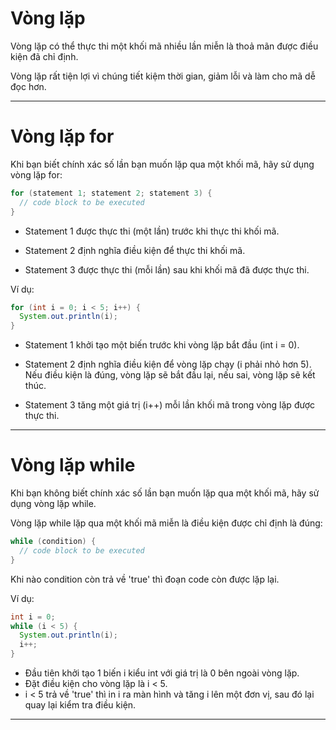 # Vòng lặp

Vòng lặp có thể thực thi một khối mã nhiều lần miễn là thoả mãn được điều kiện đã chỉ định.

Vòng lặp rất tiện lợi vì chúng tiết kiệm thời gian, giảm lỗi và làm cho mã dễ đọc hơn.

---

# Vòng lặp for

Khi bạn biết chính xác số lần bạn muốn lặp qua một khối mã, hãy sử dụng vòng lặp for:

``` Java
for (statement 1; statement 2; statement 3) {
  // code block to be executed
}
```
- Statement 1 được thực thi (một lần) trước khi thực thi khối mã.

- Statement 2 định nghĩa điều kiện để thực thi khối mã.

- Statement 3 được thực thi (mỗi lần) sau khi khối mã đã được thực thi.

Ví dụ: 

``` Java
for (int i = 0; i < 5; i++) {
  System.out.println(i);
}
```

- Statement 1 khởi tạo một biến trước khi vòng lặp bắt đầu (int i = 0).

- Statement 2 định nghĩa điều kiện để vòng lặp chạy (i phải nhỏ hơn 5). Nếu điều kiện là đúng, vòng lặp sẽ bắt đầu lại, nếu sai, vòng lặp sẽ kết thúc.

- Statement 3 tăng một giá trị (i++) mỗi lần khối mã trong vòng lặp được thực thi.

---

# Vòng lặp while

Khi bạn không biết chính xác số lần bạn muốn lặp qua một khối mã, hãy sử dụng vòng lặp while.

Vòng lặp while lặp qua một khối mã miễn là điều kiện được chỉ định là đúng:

``` Java
while (condition) {
  // code block to be executed
}
```

Khi nào condition còn trả về 'true' thì đoạn code còn được lặp lại.

Ví dụ:

``` Java
int i = 0;
while (i < 5) {
  System.out.println(i);
  i++;
}
```

- Đầu tiên khởi tạo 1 biến i kiểu int với giá trị là 0 bên ngoài vòng lặp.
- Đặt điều kiện cho vòng lặp là i < 5.
- i < 5 trả về 'true' thì in i ra màn hình và tăng i lên một đơn vị, sau đó lại quay lại kiểm tra điều kiện.

---